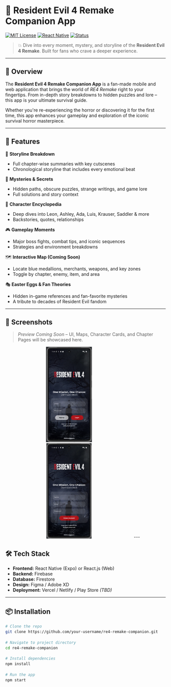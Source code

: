 # 🧟 Resident Evil 4 Remake Companion App

[![MIT License](https://img.shields.io/badge/license-MIT-blue.svg)](LICENSE)
[![React Native](https://img.shields.io/badge/built%20with-react--native-61DAFB?logo=react)](https://reactnative.dev/)
[![Status](https://img.shields.io/badge/status-active-brightgreen)]()

> 💥 Dive into every moment, mystery, and storyline of the **Resident Evil 4 Remake**. Built for fans who crave a deeper experience.

---

## 👾 Overview

The **Resident Evil 4 Remake Companion App** is a fan-made mobile and web application that brings the world of *RE4 Remake* right to your fingertips. From in-depth story breakdowns to hidden puzzles and lore – this app is your ultimate survival guide.

Whether you're re-experiencing the horror or discovering it for the first time, this app enhances your gameplay and exploration of the iconic survival horror masterpiece.

---

## 🚀 Features

🔪 **Storyline Breakdown**
- Full chapter-wise summaries with key cutscenes
- Chronological storyline that includes every emotional beat

🧩 **Mysteries & Secrets**
- Hidden paths, obscure puzzles, strange writings, and game lore
- Full solutions and story context

🧠 **Character Encyclopedia**
- Deep dives into Leon, Ashley, Ada, Luis, Krauser, Saddler & more
- Backstories, quotes, relationships

🎮 **Gameplay Moments**
- Major boss fights, combat tips, and iconic sequences
- Strategies and environment breakdowns

🗺️ **Interactive Map (Coming Soon)**
- Locate blue medallions, merchants, weapons, and key zones
- Toggle by chapter, enemy, item, and area

🎭 **Easter Eggs & Fan Theories**
- Hidden in-game references and fan-favorite mysteries
- A tribute to decades of Resident Evil fandom

---

## 📸 Screenshots

> *Preview Coming Soon* – UI, Maps, Character Cards, and Chapter Pages will be showcased here.

<img src="./assets/img/login.png" alt="Login Page" style="object-fit:contain; width:400px; height:300px;" />
<img src="./assets/img/signup.png" alt="Signup Page" style="object-fit:contain; width:400px; height:300px;" />
---

## 🛠️ Tech Stack

- **Frontend:** React Native (Expo) or React.js (Web)
- **Backend:** Firebase 
- **Database:** Firestore 
- **Design:** Figma / Adobe XD
- **Deployment:** Vercel / Netlify / Play Store *(TBD)*

---

## 📦 Installation

```bash
# Clone the repo
git clone https://github.com/your-username/re4-remake-companion.git

# Navigate to project directory
cd re4-remake-companion

# Install dependencies
npm install

# Run the app
npm start
